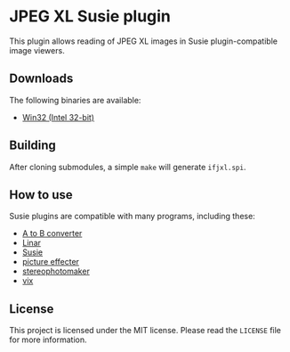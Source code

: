 # JPEG XL Susie plugin

This plugin allows reading of JPEG XL images in Susie plugin-compatible image viewers.

## Downloads

The following binaries are available:  
* [Win32 (Intel 32-bit)](https://github.com/uyjulian/ifjxl/releases/latest/download/ifjxl.7z)  

## Building

After cloning submodules, a simple `make` will generate `ifjxl.spi`.

## How to use

Susie plugins are compatible with many programs, including these:

- [A to B converter](http://www.asahi-net.or.jp/~KH4S-SMZ/spi/abc/index.html)
- [Linar](http://hp.vector.co.jp/authors/VA015839/)
- [Susie](http://www.digitalpad.co.jp/~takechin/betasue.html#susie32)
- [picture effecter](http://www.asahi-net.or.jp/~DS8H-WTNB/software/index.html)
- [stereophotomaker](http://stereo.jpn.org/eng/stphmkr/)
- [vix](http://www.forest.impress.co.jp/library/software/vix/)

## License

This project is licensed under the MIT license. Please read the `LICENSE` file for more information.
